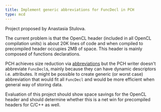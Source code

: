 ```yaml
---
title: Implement generic abbreviations for FuncDecl in PCH
type: mcd
---
```


Project proposed by Anastasia Stulova.

The current problem is that the OpenCL header (included in all OpenCL compilation units) is about 20K lines of code and when compiled to precompiled header occupies 2MB of space. This header is mainly composed of functions declarations.

PCH achieves size reduction via [abbreviations](http://llvm.org/docs/BitCodeFormat.html#abbreviations) but the PCH writer doesn't abbreviate `FuncDecl`s, mainly because they can have dynamic descriptors i.e. attributes.
It might be possible to create generic (or worst case) abbreviation that would fit all `FuncDecl` and would be more efficient when general way of storing data.

Evaluation of this project should show space savings for the OpenCL header and should determine whether this is a net win for precompiled headers for C/C++ as well.
